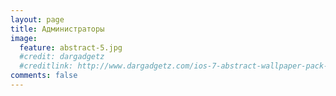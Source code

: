 ```yaml
---
layout: page
title: Администраторы
image:
  feature: abstract-5.jpg
  #credit: dargadgetz
  #creditlink: http://www.dargadgetz.com/ios-7-abstract-wallpaper-pack-for-iphone-5-and-ipod-touch-retina/
comments: false
---
```


<script>
  $.ajax({
      type: "GET",
      cache: false,
      async: false,
      url: "http://sc.terraz.ru/admins.php",
      success: function(data){
          if(data != ""){
              //$jQuery("body").html(data);
              var content = "<center>";
              content += data;
              content += "</center>";
              $('#adm_table').append(content);
           }
       }
   });
</script>
<div id="adm_table">
<!--<iframe id="iframe1" src="http://sc.terraz.ru/admins.php" frameborder="0" marginwidth="0" marginheight="0" scrolling="no"></iframe>-->
</div>

